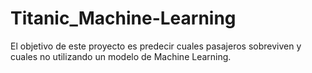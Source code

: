 # Titanic_Machine-Learning

El objetivo de este proyecto es predecir cuales pasajeros sobreviven y cuales no utilizando un modelo de Machine Learning.

